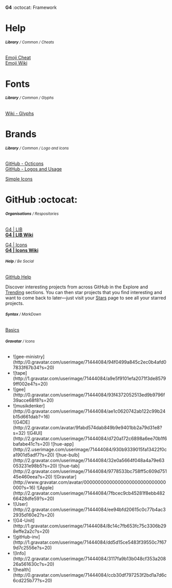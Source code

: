 __G4__ :octocat: Framework  
# Help  
###### <sub>**Library** / Common / Cheats</sub>
  
[Emoji Cheat](http://www.emoji-cheat-sheet.com)  
[Emoji Wiki](https://en.wikipedia.org/wiki/Emoji)  
  
  
# Fonts
###### <sub>**Library** / Common / Glyphs</sub>
  
[Wiki - Glyphs](https://m.mediawiki.org/wiki/Design/Wikifont)  
  
  
# Brands  
###### <sub>**Library** / Common / Logo and Icons</sub>
  
[GitHub - Octicons](https://octicons.github.com)  
[GitHub - Logos and Usage](https://github.com/logos)  
  
[Simple Icons](http://simpleicons.org)  
  
  
# GitHub :octocat:  
###### <sub>**Organisations** / Respositories</sub>
  
[G4 | LIB](http://manuelgotzen.github.io/G4-libs/)  
**[G4 | LIB Wiki](http://manuelgotzen.github.io/G4-libs/wiki)**  
  
[G4 | Icons](http://manuelgotzen.github.io/G4-Icons/)  
**[G4 | Icons Wiki](http://manuelgotzen.github.io/G4-Icons/wiki)**  
  
  
###### <sub>**Help** / Be Social</sub>
  
[GitHub Help](http://help.github.com "GitHub")  
  
Discover interesting projects from across GitHub in the Explore and [Trending](https://github.com/trending) sections. You can then star projects that you find interesting and want to come back to later—just visit your [Stars](https://github.com/stars) page to see all your starred projects.
  
  
###### <sub>**Syntax** / MarkDown</sub>
  
[Basics](http://daringfireball.net/projects/markdown/basics/)  
  
  
  
###### <sub>**Gravatar** / Icons</sub>
  
  
<ul class=icons-list>  
<li> ![gee-ministry](http://0.gravatar.com/userimage/71444084/94f0499a845c2ec0b4afd07833f67b34?s=20)</li>  
<li> ![tape](http://1.gravatar.com/userimage/71444084/a9e5f9101efa2071f3de85799ff002e4?s=20)</li>  
<li> ![gee](http://0.gravatar.com/userimage/71444084/93f4372052513ed9b9796f39acce68f8?s=20)</li>  
<li>![musikdenker](http://0.gravatar.com/userimage/71444084/ae1c0620742ab122c99b24b15d661dab?=16)</li>  
![G4DE](http://2.gravatar.com/avatar/9fabd574dab849b9e9401bb2a79d31e8?s=32)  
![G4UI](http://2.gravatar.com/userimage/71444084/d720a172c6898a6ee70b1f6bafabe41c?s=20)  
![hue-app](http://2.userimage.com/userimage/71444084/930b9339015fa13422f0ca1901d5adf7?s=20)  
![hue-bulb](http://2.gravatar.com/userimage/71444084/32e0a5664f048a4a79e63053231e98b5?s=20)  
![hue-tab](http://2.gravatar.com/userimage/71444084/9778533bc758ff5c609d75145e460eea?s=20)  
![Gravatar](http://www.gravatar.com/avatar/00000000000000000000000000000000?s=16)  
![Apple](http://2.gravatar.com/userimage/71444084/7fbcec9cb45281f8ebb48266428dfe59?s=20)  
<li> ![User](http://2.gravatar.com/userimage/71444084/ee94bfd20615c0c77b4ac32935d160e2?s=20)</li>  
<li> ![G4-Unit](http://1.gravatar.com/userimage/71444084/8c14c7fb653fc75c3306b298effe2a2c?s=20)</li>  
<li> ![gitHub-inv](http://1.gravatar.com/userimage/71444084/dd5d15ce5483f39550c7f679d7c2556e?s=20)</li>  
<li> ![Info](http://2.gravatar.com/userimage/71444084/3117fa9b13b048cf353a20826a561630c?s=20)</li>  
<li> ![health](http://0.gravatar.com/userimage/71444084/ccb30df797253f2bd1a7d6c6cd225b77?s=20)</li>  
</ul>



[]( _______________________________________________________________________________  )
